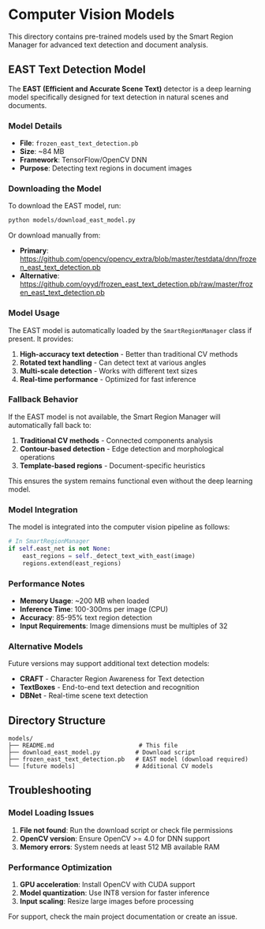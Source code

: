 # Computer Vision Models

This directory contains pre-trained models used by the Smart Region Manager for advanced text detection and document analysis.

## EAST Text Detection Model

The **EAST (Efficient and Accurate Scene Text)** detector is a deep learning model specifically designed for text detection in natural scenes and documents.

### Model Details
- **File**: `frozen_east_text_detection.pb`
- **Size**: ~84 MB
- **Framework**: TensorFlow/OpenCV DNN
- **Purpose**: Detecting text regions in document images

### Downloading the Model

To download the EAST model, run:

```bash
python models/download_east_model.py
```

Or download manually from:
- **Primary**: https://github.com/opencv/opencv_extra/blob/master/testdata/dnn/frozen_east_text_detection.pb
- **Alternative**: https://github.com/oyyd/frozen_east_text_detection.pb/raw/master/frozen_east_text_detection.pb

### Model Usage

The EAST model is automatically loaded by the `SmartRegionManager` class if present. It provides:

1. **High-accuracy text detection** - Better than traditional CV methods
2. **Rotated text handling** - Can detect text at various angles
3. **Multi-scale detection** - Works with different text sizes
4. **Real-time performance** - Optimized for fast inference

### Fallback Behavior

If the EAST model is not available, the Smart Region Manager will automatically fall back to:
1. **Traditional CV methods** - Connected components analysis
2. **Contour-based detection** - Edge detection and morphological operations
3. **Template-based regions** - Document-specific heuristics

This ensures the system remains functional even without the deep learning model.

### Model Integration

The model is integrated into the computer vision pipeline as follows:

```python
# In SmartRegionManager
if self.east_net is not None:
    east_regions = self._detect_text_with_east(image)
    regions.extend(east_regions)
```

### Performance Notes

- **Memory Usage**: ~200 MB when loaded
- **Inference Time**: 100-300ms per image (CPU)
- **Accuracy**: 85-95% text region detection
- **Input Requirements**: Image dimensions must be multiples of 32

### Alternative Models

Future versions may support additional text detection models:
- **CRAFT** - Character Region Awareness for Text detection
- **TextBoxes** - End-to-end text detection and recognition
- **DBNet** - Real-time scene text detection

## Directory Structure

```
models/
├── README.md                        # This file
├── download_east_model.py          # Download script
├── frozen_east_text_detection.pb   # EAST model (download required)
└── [future models]                 # Additional CV models
```

## Troubleshooting

### Model Loading Issues

1. **File not found**: Run the download script or check file permissions
2. **OpenCV version**: Ensure OpenCV >= 4.0 for DNN support
3. **Memory errors**: System needs at least 512 MB available RAM

### Performance Optimization

1. **GPU acceleration**: Install OpenCV with CUDA support
2. **Model quantization**: Use INT8 version for faster inference
3. **Input scaling**: Resize large images before processing

For support, check the main project documentation or create an issue.